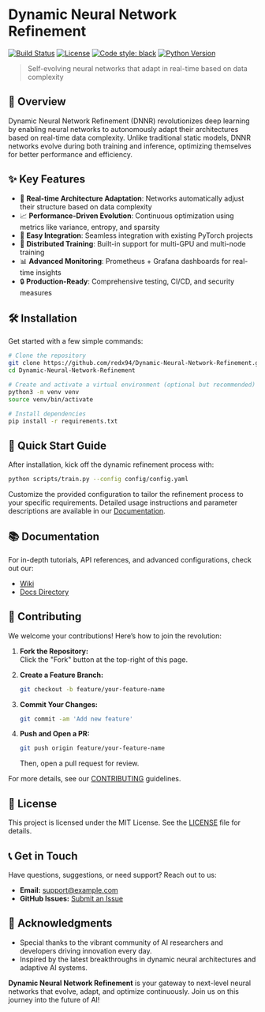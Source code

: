 # Dynamic Neural Network Refinement
[![Build Status](https://github.com/redx94/Dynamic-Neural-Network-Refinement/actions/workflows/ci.yml/badge.svg)](https://github.com/redx94/Dynamic-Neural-Network-Refinement/actions)
[![License](https://img.shields.io/badge/license-AGPL%20v3-blue.svg)](https://www.gnu.org/licenses/agpl-3.0)
[![Code style: black](https://img.shields.io/badge/code%20style-black-000000.svg)](https://github.com/psf/black)
[![Python Version](https://img.shields.io/badge/python-3.9%2B-blue)](https://www.python.org/downloads/)

> Self-evolving neural networks that adapt in real-time based on data complexity

## 🚀 Overview

Dynamic Neural Network Refinement (DNNR) revolutionizes deep learning by enabling neural networks to autonomously adapt their architectures based on real-time data complexity. Unlike traditional static models, DNNR networks evolve during both training and inference, optimizing themselves for better performance and efficiency.

## ✨ Key Features

- 🔄 **Real-time Architecture Adaptation**: Networks automatically adjust their structure based on data complexity
- 📈 **Performance-Driven Evolution**: Continuous optimization using metrics like variance, entropy, and sparsity
- 🔌 **Easy Integration**: Seamless integration with existing PyTorch projects
- 🚅 **Distributed Training**: Built-in support for multi-GPU and multi-node training
- 📊 **Advanced Monitoring**: Prometheus + Grafana dashboards for real-time insights
- 🔒 **Production-Ready**: Comprehensive testing, CI/CD, and security measures

## 🛠️ Installation

Get started with a few simple commands:

```bash
# Clone the repository
git clone https://github.com/redx94/Dynamic-Neural-Network-Refinement.git
cd Dynamic-Neural-Network-Refinement

# Create and activate a virtual environment (optional but recommended)
python3 -m venv venv
source venv/bin/activate

# Install dependencies
pip install -r requirements.txt
```

## 🚀 Quick Start Guide

After installation, kick off the dynamic refinement process with:

```bash
python scripts/train.py --config config/config.yaml
```

Customize the provided configuration to tailor the refinement process to your specific requirements. Detailed usage instructions and parameter descriptions are available in our [Documentation](docs/).

## 📚 Documentation

For in-depth tutorials, API references, and advanced configurations, check out our:  
- [Wiki](https://github.com/redx94/Dynamic-Neural-Network-Refinement/wiki)  
- [Docs Directory](docs/)

## 🤝 Contributing

We welcome your contributions! Here’s how to join the revolution:

1. **Fork the Repository:**  
   Click the "Fork" button at the top-right of this page.

2. **Create a Feature Branch:**
   ```bash
   git checkout -b feature/your-feature-name
   ```

3. **Commit Your Changes:**
   ```bash
   git commit -am 'Add new feature'
   ```

4. **Push and Open a PR:**
   ```bash
   git push origin feature/your-feature-name
   ```
   Then, open a pull request for review.

For more details, see our [CONTRIBUTING](CONTRIBUTING.md) guidelines.

## 📜 License

This project is licensed under the MIT License. See the [LICENSE](LICENSE) file for details.

## 📞 Get in Touch

Have questions, suggestions, or need support? Reach out to us:

- **Email:** support@example.com  
- **GitHub Issues:** [Submit an Issue](https://github.com/redx94/Dynamic-Neural-Network-Refinement/issues)

## 🙏 Acknowledgments

- Special thanks to the vibrant community of AI researchers and developers driving innovation every day.
- Inspired by the latest breakthroughs in dynamic neural architectures and adaptive AI systems.

**Dynamic Neural Network Refinement** is your gateway to next-level neural networks that evolve, adapt, and optimize continuously. Join us on this journey into the future of AI!
